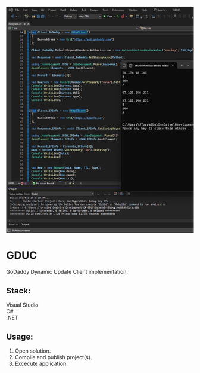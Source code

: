 ![Preview](Preview.png?raw=true "Preview")

# GDUC

GoDaddy Dynamic Update Client implementation.

## Stack:

Visual Studio\
C#\
.NET

## Usage:

1. Open solution.
2. Compile and publish project(s).
3. Excecute application.
